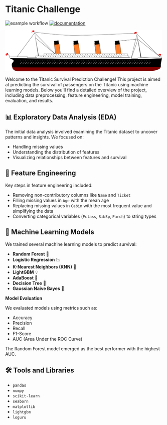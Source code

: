 # Titanic Challenge

![example workflow](https://github.com/fralfaro/Titanic-Challenge/actions/workflows/documentation.yml/badge.svg)
[![documentation](https://img.shields.io/badge/📖-docs-brightgreen)](https://fralfaro.github.io/Titanic-Challenge/)


<img src="images/titanic.png" width = 500 >



Welcome to the Titanic Survival Prediction Challenge! This project is aimed at predicting the survival of passengers on the Titanic using machine learning models. Below you'll find a detailed overview of the project, including data preprocessing, feature engineering, model training, evaluation, and results.


## 📊 Exploratory Data Analysis (EDA)

The initial data analysis involved examining the Titanic dataset to uncover patterns and insights. We focused on:
- Handling missing values
- Understanding the distribution of features
- Visualizing relationships between features and survival

## 🔧 Feature Engineering

Key steps in feature engineering included:
- Removing non-contributory columns like `Name` and `Ticket`
- Filling missing values in `Age` with the mean age
- Replacing missing values in `Cabin` with the most frequent value and simplifying the data
- Converting categorical variables (`Pclass`, `SibSp`, `Parch`) to string types

## 🧠 Machine Learning Models

We trained several machine learning models to predict survival:
- **Random Forest** 🌲
- **Logistic Regression** 📉
- **K-Nearest Neighbors (KNN)** 📍
- **LightGBM** 💡
- **AdaBoost** 🚀
- **Decision Tree** 🌳
- **Gaussian Naive Bayes** 🧪

**Model Evaluation**

We evaluated models using metrics such as:
- Accuracy
- Precision
- Recall
- F1-Score
- AUC (Area Under the ROC Curve)

The Random Forest model emerged as the best performer with the highest AUC.


## 🛠 Tools and Libraries

- `pandas`
- `numpy`
- `scikit-learn`
- `seaborn`
- `matplotlib`
- `lightgbm`
- `loguru`



